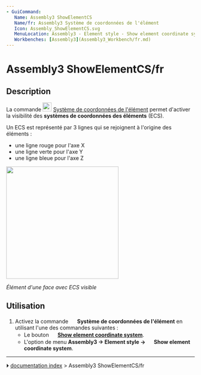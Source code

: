 ```yaml
---
- GuiCommand:
   Name: Assembly3 ShowElementCS
   Name/fr: Assembly3 Système de coordonnées de l'élément
   Icon: Assembly_ShowElementCS.svg‎‎
   MenuLocation: Assembly3 - Element style - Show element coordinate system
   Workbenches: [Assembly3](Assembly3_Workbench/fr.md)
---
```


# Assembly3 ShowElementCS/fr

## Description

La commande <img alt="" src=images/Assembly_ShowElementCS.svg  style="width:24px;"> [Système de coordonnées de l\'élément](Assembly3_ShowElementCS/fr.md) permet d\'activer la visibilité des **systèmes de coordonnées des éléments** (ECS).

Un ECS est représenté par 3 lignes qui se rejoignent à l\'origine des éléments :

-   une ligne rouge pour l\'axe X
-   une ligne verte pour l\'axe Y
-   une ligne bleue pour l\'axe Z

<img alt="" src=images/Assembly3_ShowElementCS-01.png  style="width:300px;">



*Élément d'une face avec ECS visible*

## Utilisation

1.  Activez la commande <img alt="" src=images/Assembly_ShowElementCS.svg  style="width:16px;"> **Système de coordonnées de l\'élément** en utilisant l\'une des commandes suivantes :
    -   Le bouton **<img src="images/Assembly_ShowElementCS.svg" width=16px> [Show element coordinate system](Assembly3_ShowElementCS/fr.md)**.
    -   L\'option de menu **Assembly3 → Element style → <img src="images/Assembly_ShowElementCS.svg" width=16px> Show element coordinate system**.



---
⏵ [documentation index](../README.md) > Assembly3 ShowElementCS/fr
